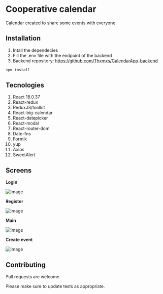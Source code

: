 # Cooperative calendar
Calendar created to share some events with everyone

## Installation

1. Intall the dependecies
2. Fill the .env file with the endpoint of the backend
3. Backend repository: https://github.com/Thxmxs/CalendarApp-backend

```bash
npm install
```

## Tecnologies
1. React 18.0.37
1. React-redux
1. ReduxJS/toolkit
1. React-big-calendar
1. React-datepicker
1. React-modal
1. React-router-dom
1. Date-fns
1. Formik
1. yup 
1. Axios
1. SweetAlert

## Screens

__Login__

![image](https://github.com/Thxmxs/CalendarApp/assets/69379135/4a058a9f-eb03-4129-9a49-4f39df9a8a9c)

__Register__

![image](https://github.com/Thxmxs/CalendarApp/assets/69379135/164a08d2-df18-46f2-ae5c-8ab5396562e3)

__Main__

![image](https://github.com/Thxmxs/CalendarApp/assets/69379135/7223e40b-3b27-4a02-b15e-b5142af186aa)

__Create event__

![image](https://github.com/Thxmxs/CalendarApp/assets/69379135/fb5dac1b-ef7a-4dc5-bdd6-26958b3b60a7)


## Contributing

Pull requests are welcome. 

Please make sure to update tests as appropriate.
